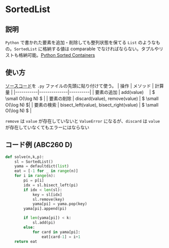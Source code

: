 # SortedList
## 説明
`Python` で書かれた要素を追加・削除しても整列状態を保てる `List` のようなもの。`SortedList` に格納する値は comparable でなければならない。タプルやリストも格納可能。[Python Sorted Containers](https://grantjenks.com/docs/sortedcontainers/)

## 使い方
[ソースコード](https://raw.githubusercontent.com/grantjenks/python-sortedcontainers/master/sortedcontainers/sortedlist.py)を `.py` ファイルの先頭に貼り付けて使う。
|   操作    |  メソッド     |  計算量   |
|-----------|--------------|----------|
| 要素の追加 | add(value)　 |  $ \small O(\log N) $ |
| 要素の削除 | discard(value), remove(value) |    $ \small O(\log N) $|
| 要素の検索 | bisect_left(value), bisect_right(value) |  $ \small O(\log N) $ |

`remove` は `value` が存在していないと `ValueError` になるが、`discard` は `value` が存在していなくてもエラーにはならない

## コード例 (ABC260 D)
```python:D.py
def solve(n,k,p):
    sl = SortedList()
    yama = defaultdict(list)
    eat = [-1 for _ in range(n)]
    for i in range(n):
        pi = p[i]
        idx = sl.bisect_left(pi)
        if idx < len(sl):
            key = sl[idx]
            sl.remove(key)
            yama[pi] = yama.pop(key)
        yama[pi].append(pi)

        if len(yama[pi]) < k:
            sl.add(pi)
        else:
            for card in yama[pi]:
                eat[card-1] = i+1
    return eat

```
